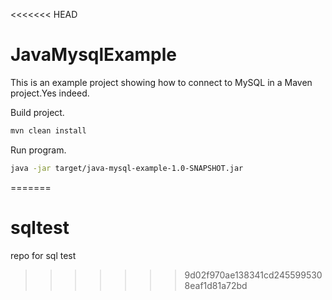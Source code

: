 <<<<<<< HEAD
# JavaMysqlExample

This is an example project showing how to connect to MySQL in a Maven project.Yes indeed.

Build project.

```sh
mvn clean install
```

Run program.

```sh
java -jar target/java-mysql-example-1.0-SNAPSHOT.jar
```
=======
# sqltest
repo for sql test
>>>>>>> 9d02f970ae138341cd2455995308eaf1d81a72bd
